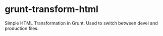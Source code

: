 grunt-transform-html
====================

Simple HTML Transformation in Grunt.  Used to switch between devel and production files.
